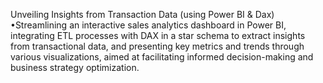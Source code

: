 Unveiling Insights from Transaction Data (using Power BI & Dax)
 •Streamlining an interactive sales analytics dashboard in Power BI, integrating ETL processes with DAX in a star
 schema to extract insights from transactional data, and presenting key metrics and trends through various
 visualizations, aimed at facilitating informed decision-making and business strategy optimization.
